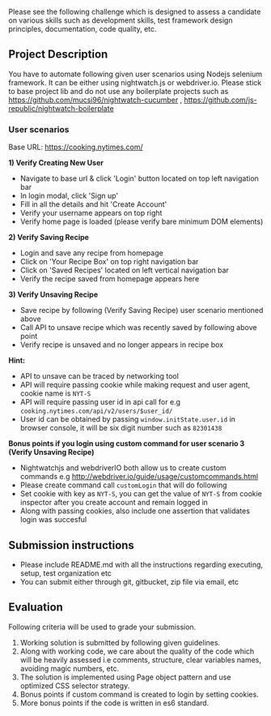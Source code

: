 Please see the following challenge which is designed to assess a candidate on various skills such as development skills, test framework design principles, documentation, code quality, etc. 

## Project Description

You have to automate following given user scenarios using Nodejs selenium framework. It can be either using nightwatch.js or webdriver.io. Please stick to base project lib and do not use any boilerplate projects such as https://github.com/mucsi96/nightwatch-cucumber , https://github.com/js-republic/nightwatch-boilerplate

### User scenarios

Base URL: https://cooking.nytimes.com/

**1) Verify Creating New User**
  * Navigate to base url & click 'Login' button located on top left navigation bar
  * In login modal, click 'Sign up'
  * Fill in all the details and hit 'Create Account'
  * Verify your username appears on top right
  * Verify home page is loaded (please verify bare minimum DOM elements)

**2) Verify Saving Recipe**
* Login and save any recipe from homepage
* Click on 'Your Recipe Box' on top right navigation bar
* Click on 'Saved Recipes' located on left vertical navigation bar
* Verify the recipe saved from homepage appears here

**3) Verify Unsaving Recipe**
* Save recipe by following (Verify Saving Recipe) user scenario mentioned above
* Call API to unsave recipe which was recently saved by following above point
* Verify recipe is unsaved and no longer appears in recipe box

**Hint:**
* API to unsave can be traced by networking tool
* API will require passing cookie while making request and user agent, cookie name is `NYT-S`
* API will require passing user id in api call for e.g `cooking.nytimes.com/api/v2/users/$user_id/`
* User id can be obtained by passing `window.initState.user.id` in browser console, it will be six digit number such as `82301438`

**Bonus points if you login using custom command for user scenario 3 (Verify Unsaving Recipe)**
* Nightwatchjs and webdriverIO both allow us to create custom commands e.g http://webdriver.io/guide/usage/customcommands.html
* Please create command call `customLogin` that will do following
* Set cookie with key as `NYT-S`, you can get the value of `NYT-S` from cookie inspector after you create account and remain logged in
* Along with passing cookies, also include one assertion that validates login was succesful

## Submission instructions

* Please include README.md with all the instructions regarding executing, setup, test organization etc 
* You can submit either through git, gitbucket, zip file via email, etc

## Evaluation

Following criteria will be used to grade your submission. 

1. Working solution is submitted by following given guidelines. 
2. Along with working code, we care about the quality of the code which will be heavily assessed i.e comments, structure, clear variables names, avoiding magic numbers, etc.   
3. The solution is implemented using Page object pattern and use optimized CSS selector strategy. 
4. Bonus points if custom command is created to login by setting cookies. 
5. More bonus points if the code is written in es6 standard. 
